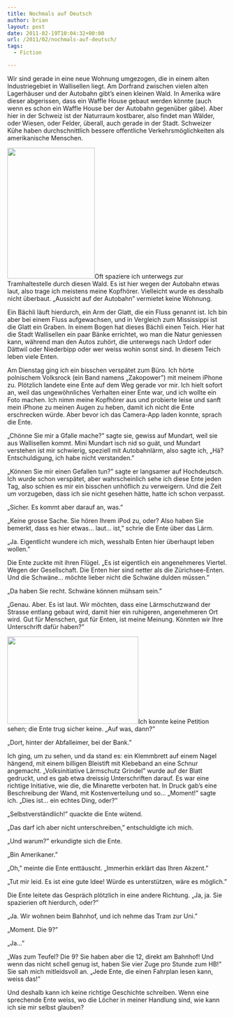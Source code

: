 ```yaml
---
title: Nochmals auf Deutsch
author: brian
layout: post
date: 2011-02-19T10:04:32+00:00
url: /2011/02/nochmals-auf-deutsch/
tags:
  - Fiction

---
```

Wir sind gerade in eine neue Wohnung umgezogen, die in einem alten Industriegebiet in Wallisellen liegt. Am Dorfrand zwischen vielen alten Lagerhäuser und der Autobahn gibt&#8217;s einen kleinen Wald. In Amerika wäre dieser abgerissen, dass ein Waffle House gebaut werden könnte (auch wenn es schon ein Waffle House ber der Autobahn gegenüber gäbe). Aber hier in der Schweiz ist der Naturraum kostbarer, also findet man Wälder, oder Wiesen, oder Felder, überall, auch gerade in der Stadt. Schweizer Kühe haben durchschnittlich bessere offentliche Verkehrsmöglichkeiten als amerikanische Menschen.

<!--more-->

[<img class="alignleft size-medium wp-image-101" title="IMG_3426" src="http://trammell.ch/wp-content/uploads/2011/02/IMG_3426-200x300.jpg" alt="" width="200" height="300" srcset="https://trammell.ch/wp-content/uploads/2011/02/IMG_3426-200x300.jpg 200w, https://trammell.ch/wp-content/uploads/2011/02/IMG_3426.jpg 427w" sizes="(max-width: 200px) 100vw, 200px" />][1]Oft spaziere ich unterwegs zur Tramhaltestelle durch diesen Wald. Es ist hier wegen der Autobahn etwas laut, also trage ich meistens meine Kopfhörer. Vielleicht wurde es desshalb nicht überbaut. „Aussicht auf der Autobahn” vermietet keine Wohnung.

Ein Bächli läuft hierdurch, ein Arm der Glatt, die ein Fluss genannt ist. Ich bin aber bei einem Fluss aufgewachsen, und in Vergleich zum Mississippi ist die Glatt ein Graben. In einem Bogen hat dieses Bächli einen Teich. Hier hat die Stadt Wallisellen ein paar Bänke errichtet, wo man die Natur geniessen kann, während man den Autos zuhört, die unterwegs nach Urdorf oder Dättwil oder Niederbipp oder wer weiss wohin sonst sind. In diesem Teich leben viele Enten.

Am Dienstag ging ich ein bisschen verspätet zum Büro. Ich hörte polnischem Volksrock (ein Band namens „Zakopower”) mit meinem iPhone zu. Plötzlich landete eine Ente auf dem Weg gerade vor mir. Ich hielt sofort an, weil das ungewöhnliches Verhalten einer Ente war, und ich wollte ein Foto machen. Ich nimm meine Kopfhörer aus und probierte leise und sanft mein iPhone zu meinen Augen zu heben, damit ich nicht die Ente erschrecken würde. Aber bevor ich das Camera-App laden konnte, sprach die Ente.

„Chönne Sie mir a Gfalle mache?” sagte sie, gewiss auf Mundart, weil sie aus Wallisellen kommt. Mini Mundart isch nid so guät, und Mundart verstehen ist mir schwierig, speziell mit Autobahnlärm, also sagte ich, „Hä? Entschuldigung, ich habe nicht verstanden.”

„Können Sie mir einen Gefallen tun?” sagte er langsamer auf Hochdeutsch. Ich wurde schon verspätet, aber wahrscheinlich sehe ich diese Ente jeden Tag, also schien es mir ein bisschen unhöflich zu verweigern. Und die Zeit um vorzugeben, dass ich sie nicht gesehen hätte, hatte ich schon verpasst.

„Sicher. Es kommt aber darauf an, was.”

„Keine grosse Sache. Sie hören Ihrem iPod zu, oder? Also haben Sie bemerkt, dass es hier etwas&#8230; laut&#8230; ist,” schrie die Ente über das Lärm.

„Ja. Eigentlicht wundere ich mich, wesshalb Enten hier überhaupt leben wollen.”

Die Ente zuckte mit ihren Flügel. „Es ist eigentlich ein angenehmeres Viertel. Wegen der Gesellschaft. Die Enten hier sind netter als die Zürichsee-Enten. Und die Schwäne&#8230; möchte lieber nicht die Schwäne dulden müssen.”

„Da haben Sie recht. Schwäne können mühsam sein.”

„Genau. Aber. Es ist laut. Wir möchten, dass eine Lärmschutzwand der Strasse entlang gebaut wird, damit hier ein ruhigeren, angenehmeren Ort wird. Gut für Menschen, gut für Enten, ist meine Meinung. Könnten wir Ihre Unterschrift dafür haben?”

[<img title="IMG_3475" src="http://trammell.ch/wp-content/uploads/2011/02/IMG_3475-300x200.jpg" alt="" width="300" height="200" />][2]Ich konnte keine Petition sehen; die Ente trug sicher keine. „Auf was, dann?”

„Dort, hinter der Abfalleimer, bei der Bank.”

Ich ging, um zu sehen, und da stand es: ein Klemmbrett auf einem Nagel hängend, mit einem billigen Bleistift mit Klebeband an eine Schnur angemacht. „Volksinitiative Lärmschutz Grindel” wurde auf der Blatt gedruckt, und es gab etwa dreissig Unterschriften darauf. Es war eine richtige Initiative, wie die, die Minarette verboten hat. In Druck gab&#8217;s eine Beschreibung der Wand, mit Kostenverteilung und so&#8230; „Moment!” sagte ich. „Dies ist&#8230; ein echtes Ding, oder?”

„Selbstverständlich!” quackte die Ente wütend.

„Das darf ich aber nicht unterschreiben,” entschuldigte ich mich.

„Und warum?” erkundigte sich die Ente.

„Bin Amerikaner.”

„Oh,” meinte die Ente enttäuscht. „Immerhin erklärt das Ihren Akzent.”

„Tut mir leid. Es ist eine gute Idee! Würde es unterstützen, wäre es möglich.”

Die Ente leitete das Gespräch plötzlich in eine andere Richtung. „Ja, ja. Sie spazierien oft hierdurch, oder?”

„Ja. Wir wohnen beim Bahnhof, und ich nehme das Tram zur Uni.”

„Moment. Die 9?”

„Ja&#8230;”

„Was zum Teufel? Die 9? Sie haben aber die 12, direkt am Bahnhof! Und wenn das nicht schell genug ist, haben Sie vier Zuge pro Stunde zum HB!” Sie sah mich mitleidsvoll an. „Jede Ente, die einen Fahrplan lesen kann, weiss das!”

Und deshalb kann ich keine richtige Geschichte schreiben. Wenn eine sprechende Ente weiss, wo die Löcher in meiner Handlung sind, wie kann ich sie mir selbst glauben?

 [1]: http://trammell.ch/wp-content/uploads/2011/02/IMG_3426.jpg
 [2]: http://trammell.ch/wp-content/uploads/2011/02/IMG_3475.jpg